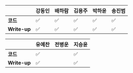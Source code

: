|              | 강동인 | 배하람 | 김용주 | 박하윤 | 송진범 |
| ------------ | ------ | ----------------- | ------ | ------ | ------ |
| **코드**     |✅|:white_check_mark:|:white_check_mark:| :white_check_mark:       |      :white_check_mark: |
| **Write-up** |✅|:white_check_mark:|:white_check_mark:|  :white_check_mark:      |     :white_check_mark:   |

|              | 유예찬 | 전병운 | 지승윤 |
| ------------ | ------ | ------ | ------ |
| **코드**     |:white_check_mark:|  | :white_check_mark: |
| **Write-up** |:white_check_mark:|      |:white_check_mark: |

